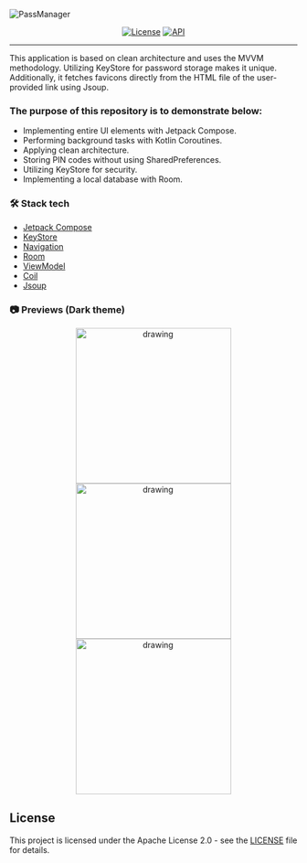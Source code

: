 ![PassManager](https://github.com/user-attachments/assets/845887a0-49c0-49bf-9488-06351aadadf1)
<p align="center">
  <a href="https://opensource.org/licenses/Apache-2.0"><img alt="License" src="https://img.shields.io/badge/License-Apache%202.0-blue.svg"/></a>
  <a href="https://android-arsenal.com/api?level=24"><img alt="API" src="https://img.shields.io/badge/API-24%2B-brightgreen.svg?style=flat"/></a>
</p>

---
This application is based on clean architecture and uses the MVVM methodology. Utilizing KeyStore for password storage makes it unique. Additionally, it fetches favicons directly from the HTML file of the user-provided link using Jsoup.

### The purpose of this repository is to demonstrate below:

- Implementing entire UI elements with Jetpack Compose.
- Performing background tasks with Kotlin Coroutines.
- Applying clean architecture.
- Storing PIN codes without using SharedPreferences.
- Utilizing KeyStore for security.
- Implementing a local database with Room.

### 🛠 Stack tech
- [Jetpack Compose](https://developer.android.com/jetpack/compose)
- [KeyStore](https://developer.android.com/reference/java/security/KeyStore)
- [Navigation](https://developer.android.com/guide/navigation)
- [Room](https://developer.android.com/training/data-storage/room)
- [ViewModel](https://developer.android.com/topic/libraries/architecture/viewmodel)
- [Coil](https://coil-kt.github.io/coil/)
- [Jsoup](https://jsoup.org/)

### 📷 Previews (Dark theme)
<p align="center">
<img src="https://github.com/user-attachments/assets/b88ae855-7633-4e4a-8cbe-1825336acd4c" alt="drawing" width="272" />
<img src="https://github.com/user-attachments/assets/78446df2-3b36-42ad-9a70-4b3350994b6b" alt="drawing" width="272" />
<img src="https://github.com/user-attachments/assets/e946961c-d70f-40e2-b78b-62a66d56d907" alt="drawing" width="272" />
</p>

## License

This project is licensed under the Apache License 2.0 - see the [LICENSE](LICENSE) file for details.
